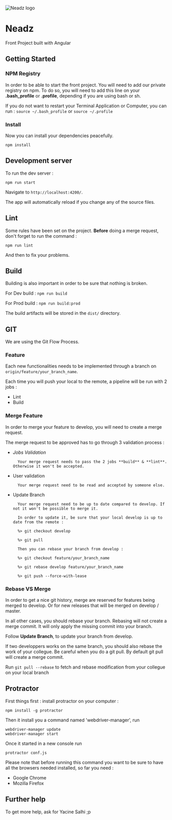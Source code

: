 ![Neadz logo](http://res.cloudinary.com/dqgfi8kqd/image/upload/c_scale,w_50/v1523349213/logo_mail.png)

# Neadz

Front Project built with Angular

## Getting Started

### NPM Registry

In order to be able to start the front project. You will need to add our private registry on npm.
To do so, you will need to add this line on your **.bash_profile** or **.profile**, depending if you are using bash or sh.


If you do not want to restart your Terminal Application or Computer, you can run :
`source ~/.bash_profile` or `source ~/.profile`

### Install

Now you can install your dependencies peacefully.

`npm install`

## Development server

To run the dev server :

`npm run start` 

Navigate to `http://localhost:4200/`.

The app will automatically reload if you change any of the source files.

## Lint

Some rules have been set on the project. **Before** doing a merge request, don't forget to run the command :

`npm run lint`

And then to fix your problems. 

## Build

Building is also important in order to be sure that nothing is broken.

For Dev build :
`npm run build`

For Prod build :
`npm run build:prod`

The build artifacts will be stored in the `dist/` directory.

## GIT

We are using the Git Flow Process.

### Feature

Each new functionalities needs to be implemented through a branch on `origin/feature/your_branch_name`.

Each time you will push your local to the remote, a pipeline will be run with 2 jobs :

* Lint
* Build

### Merge Feature

In order to merge your feature to develop, you will need to create a merge request.

The merge request to be approved has to go through 3 validation process :

* *Jobs Validation*

		Your merge request needs to pass the 2 jobs **build** & **lint**. Otherwise it won't be accepted.

* User validation

		Your merge request need to be read and accepted by someone else.

* Update Branch

		Your merge request need to be up to date compared to develop. If not it won't be possible to merge it.

		In order to update it, be sure that your local develop is up to date from the remote :

		%> git checkout develop

		%> git pull
		
		Then you can rebase your branch from develop :
		
		%> git checkout feature/your_branch_name
		
		%> git rebase develop feature/your_branch_name
		
		%> git push --force-with-lease


### Rebase VS Merge

In order to get a nice git history, merge are reserved for features being merged to develop. Or for new releases that will be merged on develop / master.

In all other cases, you should rebase your branch. Rebasing will not create a merge commit. It will only apply the missing commit into your branch. 

Follow **Update Branch**, to update your branch from develop.

If two developpers works on the same branch, you should also rebase the work of your collegue. Be careful when you do a git pull. By default git pull will create a merge commit.

Run `git pull --rebase` to fetch and rebase modification from your collegue on your local branch

## Protractor

First things first : install protractor on your computer :
```
npm install -g protractor
```
Then it install you a command named 'webdriver-manager', run 
```
webdriver-manager update
webdriver-manager start
```
Once it started in a new console run
```
protractor conf.js
```
Please note that before running this command you want to be sure to have all the browsers needed installed,
so far you need : 
- Google Chrome
- Mozilla Firefox 


## Further help

To get more help, ask for Yacine Salhi ;p

